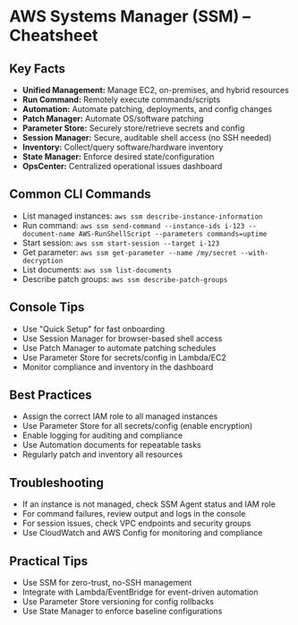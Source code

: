 # AWS Systems Manager (SSM) – Cheatsheet

## Key Facts
- **Unified Management:** Manage EC2, on-premises, and hybrid resources
- **Run Command:** Remotely execute commands/scripts
- **Automation:** Automate patching, deployments, and config changes
- **Patch Manager:** Automate OS/software patching
- **Parameter Store:** Securely store/retrieve secrets and config
- **Session Manager:** Secure, auditable shell access (no SSH needed)
- **Inventory:** Collect/query software/hardware inventory
- **State Manager:** Enforce desired state/configuration
- **OpsCenter:** Centralized operational issues dashboard

## Common CLI Commands
- List managed instances: `aws ssm describe-instance-information`
- Run command: `aws ssm send-command --instance-ids i-123 --document-name AWS-RunShellScript --parameters commands=uptime`
- Start session: `aws ssm start-session --target i-123`
- Get parameter: `aws ssm get-parameter --name /my/secret --with-decryption`
- List documents: `aws ssm list-documents`
- Describe patch groups: `aws ssm describe-patch-groups`

## Console Tips
- Use "Quick Setup" for fast onboarding
- Use Session Manager for browser-based shell access
- Use Patch Manager to automate patching schedules
- Use Parameter Store for secrets/config in Lambda/EC2
- Monitor compliance and inventory in the dashboard

## Best Practices
- Assign the correct IAM role to all managed instances
- Use Parameter Store for all secrets/config (enable encryption)
- Enable logging for auditing and compliance
- Use Automation documents for repeatable tasks
- Regularly patch and inventory all resources

## Troubleshooting
- If an instance is not managed, check SSM Agent status and IAM role
- For command failures, review output and logs in the console
- For session issues, check VPC endpoints and security groups
- Use CloudWatch and AWS Config for monitoring and compliance

## Practical Tips
- Use SSM for zero-trust, no-SSH management
- Integrate with Lambda/EventBridge for event-driven automation
- Use Parameter Store versioning for config rollbacks
- Use State Manager to enforce baseline configurations
